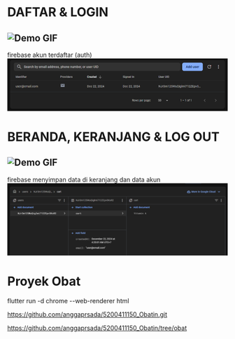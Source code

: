 # DAFTAR & LOGIN

![Demo GIF](https://i.giphy.com/media/v1.Y2lkPTc5MGI3NjExbmJtdjl1NTdoMXRldnF3bmRkNGdjbndnano0aTZpZThuc2VqcmR5OCZlcD12MV9pbnRlcm5hbF9naWZfYnlfaWQmY3Q9Zw/bW5vrW2u9Bz2jXxwaH/giphy.gif)
---
firebase akun terdaftar (auth)
![Logo Proyek](https://github.com/anggaprsada/5200411150_Obatin/blob/obat/Screenshot%202024-12-22%20050001.png)
# BERANDA, KERANJANG & LOG OUT

![Demo GIF](https://i.giphy.com/media/v1.Y2lkPTc5MGI3NjExMTllMDh0MmtkOXVqeHd6eWM0a3BucDBhcGRodmx3MGliczFjOWRzeCZlcD12MV9pbnRlcm5hbF9naWZfYnlfaWQmY3Q9Zw/KjLST86L9qJDPqq5zH/giphy.gif)
---
firebase menyimpan data di keranjang dan data akun
![Logo Proyek](https://github.com/anggaprsada/5200411150_Obatin/blob/obat/Screenshot%202024-12-22%20045955.png)
 
 # Proyek Obat
flutter run -d chrome --web-renderer html

https://github.com/anggaprsada/5200411150_Obatin.git

https://github.com/anggaprsada/5200411150_Obatin/tree/obat


